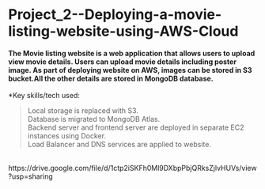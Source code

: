 # Project_2--Deploying-a-movie-listing-website-using-AWS-Cloud
**The Movie listing website is a web application that allows users to upload view movie details. Users can upload movie details
including poster image. As part of deploying website on AWS, images can be stored in S3 bucket.All the other details are
stored in MongoDB database.**
<br>
<br>
*Key skills/tech used:<br>
 > Local storage is replaced with S3.<br>
 > Database is migrated to MongoDB Atlas.<br>
 > Backend server and frontend server are deployed in separate EC2 instances using Docker.<br>
 > Load Balancer and DNS services are applied to website.<br>
<br>
https://drive.google.com/file/d/1ctp2iSKFh0Ml9DXbpPbjQRksZjlvHUVs/view?usp=sharing
